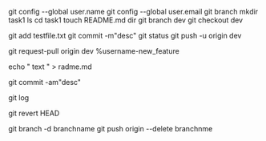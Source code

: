 git config --global user.name
git config --global user.email 
git branch
mkdir task1
ls
cd task1
touch README.md
dir
git branch dev
git checkout dev

git add testfile.txt
git commit -m"desc"
 git status
git push -u origin dev

git request-pull origin dev %username-new_feature

echo " text " > radme.md

git commit -am"desc"

git log

git revert HEAD

git branch -d branchname
git push origin --delete branchnme
